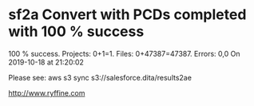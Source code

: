# sf2a Convert with PCDs completed with 100 % success

100 % success. Projects: 0+1=1.  Files: 0+47387=47387. Errors: 0,0  On 2019-10-18 at 21:20:02



Please see: aws s3 sync s3://salesforce.dita/results2ae

http://www.ryffine.com
